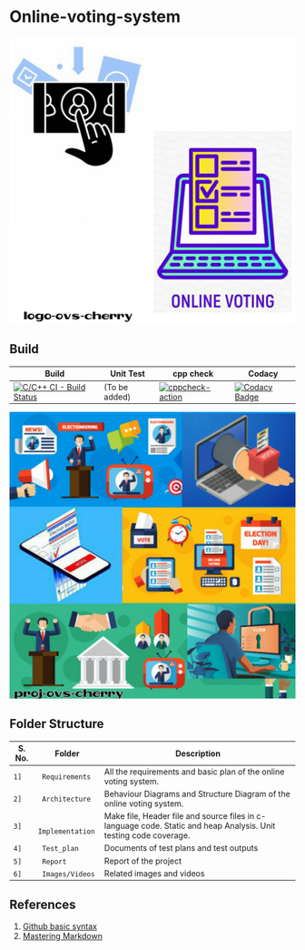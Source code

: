 # Online-voting-system
![Logo](https://github.com/99cherrys/Online-voting-system/blob/main/Requirements/Online%20Voting%20System/OVS_logo.jpeg)


## Build
Build | Unit Test | cpp check | Codacy
------|-----------|-----------|---------
[![C/C++ CI - Build Status](https://github.com/99cherrys/Online-voting-system/actions/workflows/c-cpp.yml/badge.svg)](https://github.com/99cherrys/Online-voting-system/actions/workflows/c-cpp.yml) | (To be added) |[![cppcheck-action](https://github.com/99cherrys/Online-voting-system/actions/workflows/cppcheck.yml/badge.svg)](https://github.com/99cherrys/Online-voting-system/actions/workflows/cppcheck.yml) | [![Codacy Badge](https://app.codacy.com/project/badge/Grade/9d0bd188a69e41619b7ba11c623a5310)](https://www.codacy.com/gh/99cherrys/Online-voting-system/dashboard?utm_source=github.com&amp;utm_medium=referral&amp;utm_content=99cherrys/Online-voting-system&amp;utm_campaign=Badge_Grade)
![Banner](https://github.com/99cherrys/Online-voting-system/blob/main/Requirements/Online%20Voting%20System/OVS_Banner.jpeg)


## Folder Structure
S. No.  | Folder             | Description
--------|--------------------| -----------------------------------------
`1]` | ` Requirements`   | All the requirements and basic plan of the online voting system.
`2]` | ` Architecture`   | Behaviour Diagrams and Structure Diagram of the online voting system.
`3]` | ` Implementation` | Make file, Header file and source files in c-language code. Static and heap Analysis. Unit testing code coverage.
`4]` | ` Test_plan`      | Documents of test plans and test outputs
`5]` | ` Report`         | Report of the project
`6]` | ` Images/Videos` | Related images and videos
## References
1. [Github basic syntax](https://docs.github.com/en/github/writing-on-github/basic-writing-and-formatting-syntax)
2. [Mastering Markdown](https://guides.github.com/features/mastering-markdown/)



